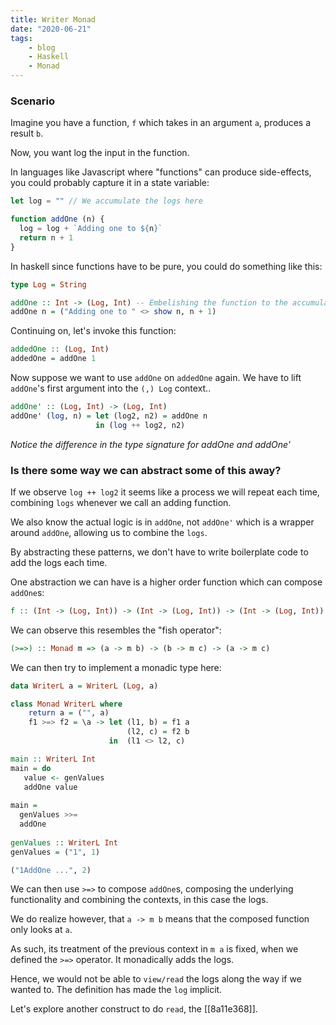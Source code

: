 ```yaml
---
title: Writer Monad
date: "2020-06-21"
tags:
    - blog
    - Haskell
    - Monad
---
```


### Scenario

Imagine you have a function, `f` which takes in an argument `a`, produces a result `b`.

Now, you want log the input in the function.

In languages like Javascript where "functions" can produce side-effects, you could probably capture it in a state variable:

```js
let log = "" // We accumulate the logs here

function addOne (n) {
  log = log + `Adding one to ${n}`
  return n + 1
}
```

In haskell since functions have to be pure, you could do something like this:

```hs
type Log = String

addOne :: Int -> (Log, Int) -- Embelishing the function to the accumulated log along with the result
addOne n = ("Adding one to " <> show n, n + 1)
```

Continuing on, let's invoke this function:

```hs
addedOne :: (Log, Int)
addedOne = addOne 1
```

Now suppose we want to use `addOne` on `addedOne` again. We have to lift `addOne`'s first argument into the `(,) Log` context..

```hs
addOne' :: (Log, Int) -> (Log, Int)
addOne' (log, n) = let (log2, n2) = addOne n
                   in (log ++ log2, n2)
```
*Notice the difference in the type signature for addOne and addOne'*

### Is there some way we can abstract some of this away?

If we observe `log ++ log2` it seems like a process we will repeat each time, combining `logs` whenever we call an adding function.

We also know the actual logic is in `addOne`, not `addOne'` which is a wrapper around `addOne`, allowing us to combine the `logs`.

By abstracting these patterns, we don't have to write boilerplate code to add the logs each time.

One abstraction we can have is a higher order function which can compose `addOne`s:

```hs
f :: (Int -> (Log, Int)) -> (Int -> (Log, Int)) -> (Int -> (Log, Int))
```

We can observe this resembles the "fish operator":

```hs
(>=>) :: Monad m => (a -> m b) -> (b -> m c) -> (a -> m c)
```

We can then try to implement a monadic type here:

```hs
data WriterL a = WriterL (Log, a)

class Monad WriterL where 
    return a = ("", a)
    f1 >=> f2 = \a -> let (l1, b) = f1 a
                          (l2, c) = f2 b
                      in  (l1 <> l2, c)
```

```hs
main :: WriterL Int
main = do
   value <- genValues
   addOne value
   
main =
  genValues >>=
  addOne
     
genValues :: WriterL Int
genValues = ("1", 1)

("1AddOne ...", 2)
```

We can then use `>=>` to compose `addOne`s, composing the underlying functionality and combining the contexts, in this case the logs.

We do realize however, that `a -> m b` means that the composed function only looks at `a`.

As such, its treatment of the previous context in `m a` is fixed, when we defined the `>=>` operator. 
It monadically adds the logs.

Hence, we would not be able to `view/read` the logs along the way if we wanted to. The definition has made the `log` implicit.

Let's explore another construct to do `read`, the [[8a11e368]].
